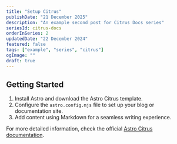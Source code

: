 ```yaml
---
title: "Setup Citrus"
publishDate: "21 December 2025"
description: "An example second post for Citrus Docs series"
seriesId: citrus-docs
orderInSeries: 2
updatedDate: "22 December 2024"
featured: false
tags: ["example", "series", "citrus"]
ogImage: ""
draft: true
---
```


## Getting Started

1. Install Astro and download the Astro Citrus template.
2. Configure the `astro.config.mjs` file to set up your blog or documentation site.
3. Add content using Markdown for a seamless writing experience.

For more detailed information, check the official [Astro Citrus documentation](#).
